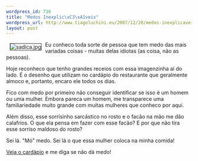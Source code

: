 ```yaml
--- 
wordpress_id: 716
title: "Medos Inexplic\xC3\xA1veis"
wordpress_url: http://www.tiagoluchini.eu/2007/12/20/medos-inexplicaveis/
layout: post
---
```

<img src="http://www.tiagoluchini.eu/wp-content/uploads/2007/12/sadica.jpg" title="sadica.jpg" alt="sadica.jpg" align="left" border="1" hspace="10" vspace="5" />Eu conheco toda sorte de pessoa que tem medo das mais variadas coisas - muitas delas idiotas (as coisa, não as pessoas).

Hoje reconheco que tenho grandes receios com essa imagenzinha aí do lado. É o desenho que utilizam no cardápio do restaurante que geralmente almoco e, portanto, encaro ele todos os dias.

Fico com medo por primeiro não conseguir identificar se isso é um homem ou uma mulher. Embora pareca um homem, me transparece uma familiariedade muito grande com muitas mulheres que conheco por aqui.

Além disso, esse sorrisinho sarcástico no rosto e o facão na mão me dão calafrios. O que ela pensa em fazer com esse facão? E por que não tira esse sorriso maldoso do rosto?

Sei lá. "Mó" medo. Sei lá o que essa mulher coloca na minha comida!

<a href="http://www.oulutours.com/lounaslistat_rehapolis.html" target="_blank">Veja o cardápio</a> e me diga se não dá medo!

